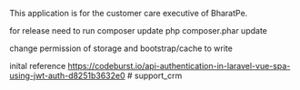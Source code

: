This application is for the customer care executive of BharatPe.

for release need to run composer update 
php composer.phar update

change permission of storage and bootstrap/cache to write

inital reference https://codeburst.io/api-authentication-in-laravel-vue-spa-using-jwt-auth-d8251b3632e0
#   s u p p o r t _ c r m  
 